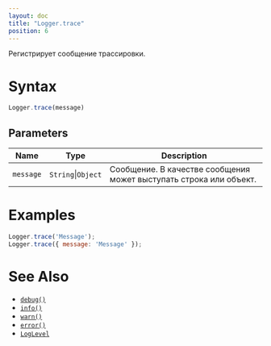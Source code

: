 ```yaml
---
layout: doc
title: "Logger.trace"
position: 6
---
```


Регистрирует сообщение трассировки.

# Syntax

```js
Logger.trace(message)
```

## Parameters

|Name|Type|Description|
|----|----|-----------|
|`message`|`String`&#124;`Object`|Сообщение. В качестве сообщения может выступать строка или объект.|

# Examples

```js
Logger.trace('Message');
Logger.trace({ message: 'Message' });
```

# See Also

* [`debug()`](../Logger.debug/)
* [`info()`](../Logger.info/)
* [`warn()`](../Logger.warn/)
* [`error()`](../Logger.error/)
* [`LogLevel`](../LogLevel/)
